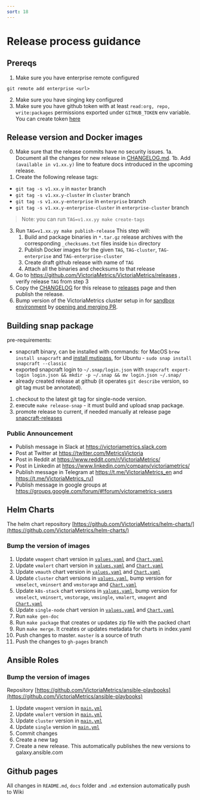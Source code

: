 ```yaml
---
sort: 18
---
```


# Release process guidance

## Prereqs
1. Make sure you have enterprise remote configured
```
git remote add enterprise <url>
```
2. Make sure you have singing key configured
3. Make sure you have github token with at least `read:org, repo, write:packages` permissions exported under `GITHUB_TOKEN` env variable. You can create token [here](https://github.com/settings/tokens)

## Release version and Docker images

0. Make sure that the release commits have no security issues.
1a. Document all the changes for new release in [CHANGELOG.md](https://github.com/VictoriaMetrics/VictoriaMetrics/blob/master/docs/CHANGELOG.md).
1b. Add `(available in v1.xx.y)` line to feature docs introduced in the upcoming release.
2.  Create the following release tags:
   * `git tag -s v1.xx.y` in `master` branch
   * `git tag -s v1.xx.y-cluster` in `cluster` branch
   * `git tag -s v1.xx.y-enterprise` in `enterprise` branch
   * `git tag -s v1.xx.y-enterprise-cluster` in `enterprise-cluster` branch
> Note: you can run `TAG=v1.xx.yy make create-tags` 
3. Run `TAG=v1.xx.yy make publish-release` This step will:
   1. Build and package binaries in `*.tar.gz` release archives with the corresponding `_checksums.txt` files inside `bin` directory
   2. Publish Docker images for the given `TAG`, `TAG-cluster`, `TAG-enterprise` and `TAG-enterprise-cluster`
   3. Create draft github release with name of `TAG`
   4. Attach all the binaries and checksums to that release
4. Go to <https://github.com/VictoriaMetrics/VictoriaMetrics/releases> , verify release `TAG` from step 3
5. Copy the [CHANGELOG](https://github.com/VictoriaMetrics/VictoriaMetrics/blob/master/docs/CHANGELOG.md) for this release to [releases](https://github.com/VictoriaMetrics/VictoriaMetrics/releases) page and then publish the release.
6. Bump version of the VictoriaMetrics cluster setup in for [sandbox environment](https://github.com/VictoriaMetrics/ops/blob/main/sandbox/manifests/benchmark-vm/vmcluster.yaml)
by [opening and merging PR](https://github.com/VictoriaMetrics/ops/pull/58).

## Building snap package

 pre-requirements:

* snapcraft binary, can be installed with commands:
   for MacOS `brew install snapcraft` and [install mutipass](https://discourse.ubuntu.com/t/installing-multipass-on-macos/8329),
   for Ubuntu - `sudo snap install snapcraft --classic`
* exported snapcraft login to `~/.snap/login.json` with `snapcraft export-login login.json && mkdir -p ~/.snap && mv login.json ~/.snap/`
* already created release at github (it operates `git describe` version, so git tag must be annotated).

1. checkout to the latest git tag for single-node version.
2. execute `make release-snap` - it must build and upload snap package.
3. promote release to current, if needed manually at release page [snapcraft-releases](https://snapcraft.io/victoriametrics/releases)

### Public Announcement

* Publish message in Slack  at <https://victoriametrics.slack.com>
* Post at Twitter at <https://twitter.com/MetricsVictoria>
* Post in Reddit at <https://www.reddit.com/r/VictoriaMetrics/>
* Post in Linkedin at <https://www.linkedin.com/company/victoriametrics/>
* Publish message in Telegram at <https://t.me/VictoriaMetrics_en> and <https://t.me/VictoriaMetrics_ru1>
* Publish message in google groups at <https://groups.google.com/forum/#!forum/victorametrics-users>

## Helm Charts

The helm chart repository [https://github.com/VictoriaMetrics/helm-charts/](https://github.com/VictoriaMetrics/helm-charts/)

### Bump the version of images

1. Update `vmagent` chart version in [`values.yaml`](https://github.com/VictoriaMetrics/helm-charts/blob/master/charts/victoria-metrics-agent/values.yaml) and [`Chart.yaml`](https://github.com/VictoriaMetrics/helm-charts/blob/master/charts/victoria-metrics-agent/Chart.yaml) 
2. Update `vmalert` chart version in [`values.yaml`](https://github.com/VictoriaMetrics/helm-charts/blob/master/charts/victoria-metrics-alert/values.yaml) and [`Chart.yaml`](https://github.com/VictoriaMetrics/helm-charts/blob/master/charts/victoria-metrics-alert/Chart.yaml)
3. Update `vmauth` chart version in [`values.yaml`](https://github.com/VictoriaMetrics/helm-charts/blob/master/charts/victoria-metrics-auth/values.yaml) and [`Chart.yaml`](https://github.com/VictoriaMetrics/helm-charts/blob/master/charts/victoria-metrics-auth/Chart.yaml)
4. Update `cluster` chart versions in [`values.yaml`](https://github.com/VictoriaMetrics/helm-charts/blob/master/charts/victoria-metrics-cluster/values.yaml), bump version for `vmselect`, `vminsert` and `vmstorage` and [`Chart.yaml`](https://github.com/VictoriaMetrics/helm-charts/blob/master/charts/victoria-metrics-cluster/Chart.yaml)
5. Update `k8s-stack` chart versions in [`values.yaml`](https://github.com/VictoriaMetrics/helm-charts/blob/master/charts/victoria-metrics-k8s-stack/values.yaml), bump version for `vmselect`, `vminsert`, `vmstorage`, `vmsingle`, `vmalert`, `vmagent` and [`Chart.yaml`](https://github.com/VictoriaMetrics/helm-charts/blob/master/charts/victoria-metrics-k8s-stack/Chart.yaml)
6. Update `single-node` chart version in [`values.yaml`](https://github.com/VictoriaMetrics/helm-charts/blob/master/charts/victoria-metrics-single/values.yaml) and [`Chart.yaml`](https://github.com/VictoriaMetrics/helm-charts/blob/master/charts/victoria-metrics-single/Chart.yaml)
8. Run `make gen-doc`
9. Run `make package` that creates or updates zip file with the packed chart
10. Run `make merge`. It creates or updates metadata for charts in index.yaml
11. Push changes to master. `master` is a source of truth
12. Push the changes to `gh-pages` branch

## Ansible Roles 

### Bump the version of images

Repository [https://github.com/VictoriaMetrics/ansible-playbooks](https://github.com/VictoriaMetrics/ansible-playbooks)

1. Update `vmagent` version in [`main.yml`](https://github.com/VictoriaMetrics/ansible-playbooks/blob/master/roles/vmagent/defaults/main.yml#L4)
2. Update `vmalert` version in [`main.yml`](https://github.com/VictoriaMetrics/ansible-playbooks/blob/master/roles/vmalert/defaults/main.yml#L4)
3. Update `cluster` version in [`main.yml`](https://github.com/VictoriaMetrics/ansible-playbooks/blob/master/roles/cluster/defaults/main.yml#L3)
4. Update `single` version in [`main.yml`](https://github.com/VictoriaMetrics/ansible-playbooks/blob/master/roles/single/defaults/main.yml#L6)
5. Commit changes
6. Create a new tag
7. Create a new release. This automatically publishes the new versions to galaxy.ansible.com 

## Github pages

All changes in `README.md`, `docs` folder and `.md` extension automatically push to Wiki
